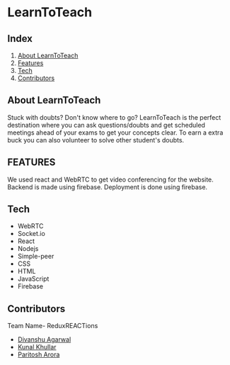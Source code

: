 # LearnToTeach

## Index

1. [About LearnToTeach](#about-makeathon)
2. [Features](#features)
3. [Tech](#tech)
4. [Contributors](#contributors)

## About LearnToTeach

Stuck with doubts? Don't know where to go? LearnToTeach is the perfect destination where you can ask questions/doubts and get scheduled meetings ahead of your exams to get your concepts clear. To earn a extra buck you can also volunteer to solve other student's doubts.


## FEATURES

We used react and WebRTC to get video conferencing for the website. Backend is made using firebase. Deployment is done using firebase.

## Tech
- WebRTC
- Socket.io
- React
- Nodejs
- Simple-peer
- CSS
- HTML
- JavaScript
- Firebase

## Contributors
Team Name- ReduxREACTions
- [Divanshu Agarwal](https://github.com/divanshurox)
- [Kunal Khullar](https://github.com/Kunal-Khullar)
- [Paritosh Arora](https://github.com/CLASHERBROs)

